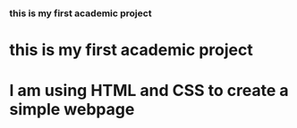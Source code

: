 <h3>this is my first academic project</h3>

# this is my first academic project
# I am using HTML and CSS to create a simple webpage